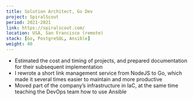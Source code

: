 ```yaml
---
title: Solution Architect, Go Dev
project: SpiralScout
period: 2021-2021
link: https://spiralscout.com/
location: USA, San Francisco (remote)
stack: [Go, PostgreSQL, Ansible]
weight: 40
---
```


- Estimated the cost and timing of projects, and prepared documentation for their subsequent implementation
- I rewrote a short link management service from NodeJS to Go, which made it several times easier to maintain and more productive
- Moved part of the company’s infrastructure in IaC, at the same time teaching the DevOps team how to use Ansible
